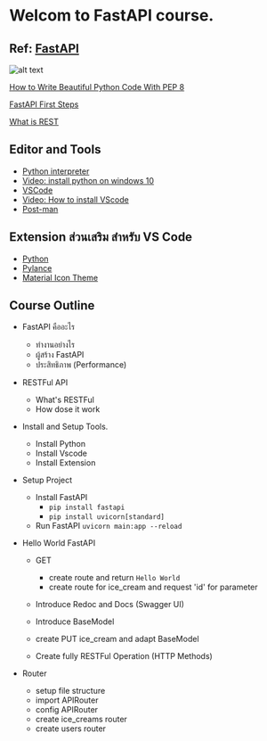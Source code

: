 # Welcom to FastAPI course.

## Ref: [FastAPI](https://fastapi.tiangolo.com/)

![alt text](https://fastapi.tiangolo.com/img/logo-margin/logo-teal.png "Logo")

[How to Write Beautiful Python Code With PEP 8](https://realpython.com/python-pep8/#why-we-need-pep-8)

[FastAPI First Steps](https://fastapi.tiangolo.com/tutorial/first-steps/)

[What is REST](https://restfulapi.net/)

## Editor and Tools

- [Python interpreter](https://www.python.org/downloads/)
- [Video: install python on windows 10](https://www.youtube.com/watch?v=UvcQlPZ8ecA)
- [VSCode](https://code.visualstudio.com/)
- [Video: How to install VScode](https://www.youtube.com/watch?v=ApMDPi06DGM&list=PLoTScYm9O0GEo8pnhJb-m-MGVGDvGb4bB&index=2)
- [Post-man](https://www.postman.com/downloads/)

## Extension ส่วนเสริม สำหรับ VS Code

- [Python](https://marketplace.visualstudio.com/items?itemName=ms-python.python)
- [Pylance](https://marketplace.visualstudio.com/items?itemName=ms-python.vscode-pylance)
- [Material Icon Theme](https://marketplace.visualstudio.com/items?itemName=PKief.material-icon-theme)

## Course Outline

- FastAPI คืออะไร

  - ทำงานอย่างไร
  - ผู้สร้าง FastAPI
  - ประสิทธิภาพ (Performance)

- RESTFul API

  - What's RESTFul
  - How dose it work

- Install and Setup Tools.

  - Install Python
  - Install Vscode
  - Install Extension

- Setup Project

  - Install FastAPI
    - `pip install fastapi`
    - `pip install uvicorn[standard]`
  - Run FastAPI
    `uvicorn main:app --reload`

- Hello World FastAPI

  - GET

    - create route and return `Hello World`
    - create route for ice_cream and request 'id' for parameter

  - Introduce Redoc and Docs (Swagger UI)
  - Introduce BaseModel
  - create PUT ice_cream and adapt BaseModel
  - Create fully RESTFul Operation (HTTP Methods)

- Router
  - setup file structure
  - import APIRouter
  - config APIRouter
  - create ice_creams router
  - create users router
